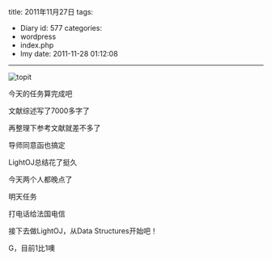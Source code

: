 title: 2011年11月27日
tags:
  - Diary
id: 577
categories:
  - wordpress
  - index.php
  - lmy
date: 2011-11-28 01:12:08
---

![](http://i.minus.com/i5SoDFie33Dff.jpg "topit")

今天的任务算完成吧

<!--more-->

文献综述写了7000多字了

再整理下参考文献就差不多了

导师同意函也搞定

LightOJ总结花了挺久

今天两个人都晚点了

明天任务

打电话给法国电信

接下去做LightOJ，从Data Structures开始吧！

G，目前1比1噢